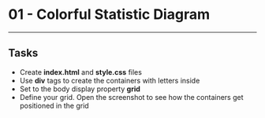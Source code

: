 ﻿# 01 - Colorful Statistic Diagram
------

## Tasks
* Create **index.html** and **style.css** files
* Use **div** tags to create the containers with letters inside
* Set to the body display property **grid**
* Define your grid. Open the screenshot to see how the containers get positioned in the grid

